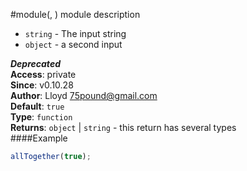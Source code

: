 <a name="module_module"></a>
#module(, )
module description


-  `string` - The input string
-  `object` - a second input

***Deprecated***  
**Access**: private  
**Since**: v0.10.28  
**Author**: Lloyd <75pound@gmail.com>  
**Default**: `true`  
**Type**: `function`  
**Returns**: `object` | `string` - this return has several types  
####Example
```js
allTogether(true);
```
